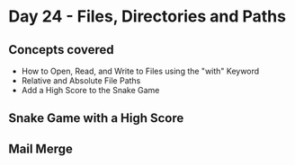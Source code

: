 # Day 24 - Files, Directories and Paths
## Concepts covered
- How to Open, Read, and Write to Files using the "with" Keyword
- Relative and Absolute File Paths
- Add a High Score to the Snake Game
## Snake Game with a High Score

## Mail Merge
